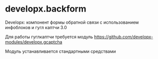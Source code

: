 # developx.backform

Developx: компонент формы обратной связи
с использованием инфоблоков и гугл каптчи 3.0

Для работы гуглкаптчи требуется модуль https://github.com/developx-modules/developx.gcaptcha

Модуль устанавливается стандартными средствами